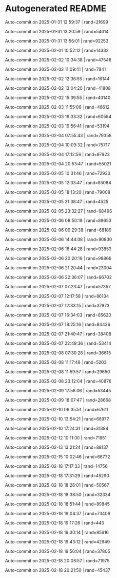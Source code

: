# Autogenerated README

Auto-commit on 2025-01-31 12:59:37 | rand=21699

Auto-commit on 2025-01-31 13:20:59 | rand=54014

Auto-commit on 2025-01-31 13:56:01 | rand=92253

Auto-commit on 2025-02-01 10:52:12 | rand=14332

Auto-commit on 2025-02-02 10:34:38 | rand=47548

Auto-commit on 2025-02-02 11:09:41 | rand=7841

Auto-commit on 2025-02-02 12:36:55 | rand=16144

Auto-commit on 2025-02-02 13:04:20 | rand=41808

Auto-commit on 2025-02-02 15:39:55 | rand=40140

Auto-commit on 2025-02-03 11:55:06 | rand=46612

Auto-commit on 2025-02-03 19:33:32 | rand=60584

Auto-commit on 2025-02-03 19:56:41 | rand=53194

Auto-commit on 2025-02-04 07:55:43 | rand=79358

Auto-commit on 2025-02-04 10:09:32 | rand=75717

Auto-commit on 2025-02-04 17:12:56 | rand=97923

Auto-commit on 2025-02-04 20:53:47 | rand=55021

Auto-commit on 2025-02-05 10:31:46 | rand=72933

Auto-commit on 2025-02-05 12:33:47 | rand=85084

Auto-commit on 2025-02-05 18:13:20 | rand=79008

Auto-commit on 2025-02-05 21:38:47 | rand=4525

Auto-commit on 2025-02-05 23:32:27 | rand=68496

Auto-commit on 2025-02-06 08:50:19 | rand=89653

Auto-commit on 2025-02-06 09:29:38 | rand=68189

Auto-commit on 2025-02-06 14:44:08 | rand=90830

Auto-commit on 2025-02-06 18:44:28 | rand=93853

Auto-commit on 2025-02-06 20:20:16 | rand=98869

Auto-commit on 2025-02-06 21:20:44 | rand=23004

Auto-commit on 2025-02-06 22:36:07 | rand=66702

Auto-commit on 2025-02-07 07:23:47 | rand=57357

Auto-commit on 2025-02-07 12:17:58 | rand=86134

Auto-commit on 2025-02-07 12:33:15 | rand=37873

Auto-commit on 2025-02-07 16:34:03 | rand=85620

Auto-commit on 2025-02-07 18:25:16 | rand=84426

Auto-commit on 2025-02-07 21:40:47 | rand=38408

Auto-commit on 2025-02-07 22:49:36 | rand=53414

Auto-commit on 2025-02-08 07:30:28 | rand=36615

Auto-commit on 2025-02-08 11:17:46 | rand=5203

Auto-commit on 2025-02-08 11:59:57 | rand=29650

Auto-commit on 2025-02-08 23:12:04 | rand=40876

Auto-commit on 2025-02-09 17:58:06 | rand=53445

Auto-commit on 2025-02-09 18:07:47 | rand=28668

Auto-commit on 2025-02-10 09:35:51 | rand=67611

Auto-commit on 2025-02-10 13:54:21 | rand=68977

Auto-commit on 2025-02-10 17:24:31 | rand=31384

Auto-commit on 2025-02-12 10:11:00 | rand=71651

Auto-commit on 2025-02-13 13:21:24 | rand=88137

Auto-commit on 2025-02-15 10:02:46 | rand=66772

Auto-commit on 2025-02-18 17:17:33 | rand=14756

Auto-commit on 2025-02-18 17:31:29 | rand=45290

Auto-commit on 2025-02-18 18:26:01 | rand=50567

Auto-commit on 2025-02-18 18:38:50 | rand=32334

Auto-commit on 2025-02-18 18:51:44 | rand=89845

Auto-commit on 2025-02-18 19:04:37 | rand=73406

Auto-commit on 2025-02-18 19:17:26 | rand=443

Auto-commit on 2025-02-18 19:30:14 | rand=85616

Auto-commit on 2025-02-18 19:43:12 | rand=42649

Auto-commit on 2025-02-18 19:56:04 | rand=37805

Auto-commit on 2025-02-18 20:08:57 | rand=71975

Auto-commit on 2025-02-18 20:21:50 | rand=45437
